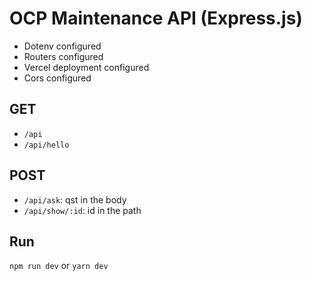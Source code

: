 # OCP Maintenance API (Express.js)

- Dotenv configured
- Routers configured
- Vercel deployment configured
- Cors configured

## GET

- `/api`
- `/api/hello`

## POST

- `/api/ask`: qst in the body
- `/api/show/:id`: id in the path

## Run

`npm run dev` or `yarn dev`
